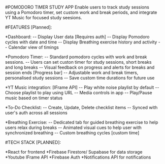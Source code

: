 #POMODORO TIMER STUDY APP
Enable users to track study sessions using a Pomodoro timer, set custom work and break periods, and integrate YT Music for focused study seesions.

#FEATURES [Planned]:

\*Dashboard:
-- Display User data [Requires auth]
-- Display Pomodoro cycles with date and time
-- Display Breathing exercise history and activity
-- Calendar view of timings

\*Pomodoro Timer:
-- Standard pomodoro cycles with work and break sessions.
-- Users can set custon timer for study sessions, short breaks and long breaks
-- Visual feedback on progress and alerts for breaks and session ends [Progress bar]
-- Adjustable work and break timers, personalised study sessions
-- Save custom time durations for future use

\*YT Music integration: [IFrame API]
-- Play white noise playlist by default
-- Choose playlist to play using URL
-- Media controls in app
-- Play/Pause music based on timer status

\*To-Do Checklist:
-- Create, Update, Delete checklist items
-- Synced with user's auth across all sessions

\*Breathing Exercise:
-- Dedicated tab for guided breathing exercise to help users relax during breaks
-- Animated visual cues to help user with synchronized breathing
-- Custom breathing cycles [custom time]

#TECH STACK [PLANNED]:

*React for frontend
*Firebase Firestore/ Supabase for data storage
*Youtube IFrame API
*Firebase Auth
\*Notifications API for notifications
